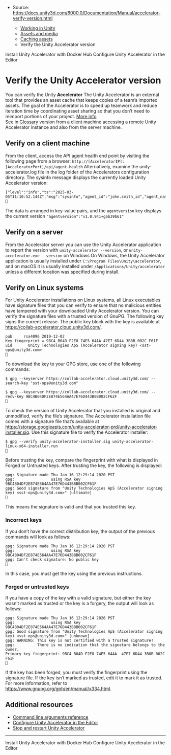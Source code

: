 * Source: https://docs.unity3d.com/6000.0/Documentation/Manual/accelerator-verify-version.html

  * [Working in Unity](https://docs.unity3d.com/6000.0/Documentation/Manual/working-in-unity.html)
  * [Assets and media](https://docs.unity3d.com/6000.0/Documentation/Manual/assets-and-media.html)
  * [Caching assets](https://docs.unity3d.com/6000.0/Documentation/Manual/importing-caching-assets.html)
  * Verify the Unity Accelerator version


[](https://docs.unity3d.com/6000.0/Documentation/Manual/accelerator-install-docker.html)
Install Unity Accelerator with Docker Hub
[](https://docs.unity3d.com/6000.0/Documentation/Manual/accelerator-configure.html)
Configure Unity Accelerator in the Editor
# Verify the Unity Accelerator version
You can verify the Unity **Accelerator** The Unity Accelerator is an external tool that provides an asset cache that keeps copies of a team’s imported assets. The goal of the Accelerator is to speed up teamwork and reduce iteration time by coordinating asset sharing so that you don’t need to reimport portions of your project. [More info](https://docs.unity3d.com/6000.0/Documentation/Manual/UnityAccelerator.html)  
See in [Glossary](https://docs.unity3d.com/6000.0/Documentation/Manual/Glossary.html#Accelerator) version from a client machine accessing a remote Unity Accelerator instance and also from the server machine. 
## Verify on a client machine
From the client, access the API agent health end point by visiting the following page from a browser: `http://[AcceleratorIP]:[AcceleratorPort]/api/agent-health`
Alternatively, examine the unity-accelerator.log file in the log folder of the Accelerators configuration directory. The sysinfo message displays the currently loaded Unity Accelerator version:
```
{"level":"info","ts":"2025-03-05T11:10:52.144Z","msg":"sysinfo","agent_id":"john.smith_id","agent_name":"john.smith","component":"agent","pid":91985,"agentversion":"v1.0.941+g6b39b61","goversion":"go1.15.4","os":"darwin","arch":"amd64","compiler":"gc","maxprocs":10,"numcpu":10}

```

The data is arranged in key-value pairs, and the `agentversion` key displays the current version `"agentversion":"v1.0.941+g6b39b61"`
## Verify on a server
From the Accelerator server you can use the Unity Accelerator application to report the version with `unity-accelerator --version`, or `unity-accelerator.exe --version` on Windows
On Windows, the Unity Accelerator application is usually installed under `C:\Program Files\Unity\accelerator`, and on macOS it is usually installed under `/Applications/Unity/accelerator` unless a different location was specified during install.
## Verify on Linux systems
For Unity Accelerator installations on Linux systems, all Linux executables have signature files that you can verify to ensure that no malicious entities have tampered with your downloaded Unity Accelerator version. 
You can verify the signature files with a trusted version of GnuPG. The following key signs the current release. The public key block with the key is available at <https://collab-accelerator.cloud.unity3d.com/>.
```
pub     rsa4096 2019-12-02
Key fingerprint = 9BC4 B04D F2E8 74E5 64AA 47E7 6D44 3B8B 002C F61F
uid       Unity Technologies ApS (Accelerator signing key) <sst-ops@unity3d.com>

```

To download the key to your GPG store, use one of the following commands:
```
$ gpg --keyserver https://collab-accelerator.cloud.unity3d.com/ --search-key "sst-ops@unity3d.com"

$ gpg --keyserver https://collab-accelerator.cloud.unity3d.com/ --recv-key 9BC4B04DF2E874E564AA47E76D443B8B002CF62F

```

To check the version of Unity Accelerator that you installed is original and unmodified, verify the file’s signature.
The Accelerator installation file comes with a signature file that’s available at <https://storage.googleapis.com/unity-accelerator-prd/unity-accelerator-installer.sig>. Use this signature file to verify the Accelerator installer:
```
$ gpg --verify unity-accelerator-installer.sig unity-accelerator-linux-x64-installer.run

```

Before trusting the key, compare the fingerprint with what is displayed in Forged or Untrusted keys. After trusting the key, the following is displayed:
```
gpg: Signature made Thu Jan 16 12:29:14 2020 PST
gpg:                using RSA key 9BC4B04DF2E874E564AA47E76D443B8B002CF61F
gpg: Good signature from "Unity Technologies ApS (Accelerator signing key) <sst-ops@unity3d.com>" [ultimate]

```

This means the signature is valid and that you trusted this key.
### Incorrect keys
If you don’t have the correct distribution key, the output of the previous commands will look as follows:
```
gpg: Signature made Thu Jan 16 12:29:14 2020 PST
gpg:                using RSA key 9BC4B04DF2E874E564AA47E76D443B8B002CF61F
gpg: Can't check signature: No public key

```

In this case, you must get the key using the previous instructions.
### Forged or untrusted keys
If you have a copy of the key with a valid signature, but either the key wasn’t marked as trusted or the key is a forgery, the output will look as follows:
```
gpg: Signature made Thu Jan 16 12:29:14 2020 PST
gpg:                using RSA key 9BC4B04DF2E874E564AA47E76D443B8B002CF61F
gpg: Good signature from "Unity Technologies ApS (Accelerator signing key) <sst-ops@unity3d.com>" [unknown]
gpg: WARNING: This key is not certified with a trusted signature!
gpg:          There is no indication that the signature belongs to the owner.
Primary key fingerprint: 9BC4 B04D F2E8 74E5 64AA  47E7 6D44 3B8B 002C F61F

```

If the key has been forged, you must verify the fingerprint using the signature file. If the key isn’t marked as trusted, edit it to mark it as trusted. For more information, refer to <https://www.gnupg.org/gph/en/manual/x334.html>.
## Additional resources
  * [Command line arguments reference](https://docs.unity3d.com/6000.0/Documentation/Manual/EditorCommandLineArguments.html#accelerator)
  * [Configure Unity Accelerator in the Editor](https://docs.unity3d.com/6000.0/Documentation/Manual/accelerator-configure.html)
  * [Stop and restart Unity Accelerator](https://docs.unity3d.com/6000.0/Documentation/Manual/accelerator-stop-restart.html)


* * *
[](https://docs.unity3d.com/6000.0/Documentation/Manual/accelerator-install-docker.html)
Install Unity Accelerator with Docker Hub
[](https://docs.unity3d.com/6000.0/Documentation/Manual/accelerator-configure.html)
Configure Unity Accelerator in the Editor
